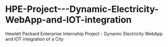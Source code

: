 # HPE-Project---Dynamic-Electricity-WebApp-and-IOT-integration
Hewlett Packard Enterprise Internship Project - Dynamic Electricity WebApp and IOT integration of a City

